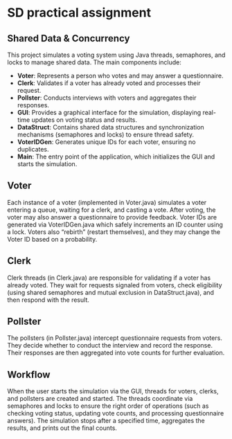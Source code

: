 # SD practical assignment

## Shared Data & Concurrency
This project simulates a voting system using Java threads, semaphores, and locks to manage shared data. The main components include:
- **Voter**: Represents a person who votes and may answer a questionnaire.
- **Clerk**: Validates if a voter has already voted and processes their request.
- **Pollster**: Conducts interviews with voters and aggregates their responses.
- **GUI**: Provides a graphical interface for the simulation, displaying real-time updates on voting status and results.
- **DataStruct**: Contains shared data structures and synchronization mechanisms (semaphores and locks) to ensure thread safety.
- **VoterIDGen**: Generates unique IDs for each voter, ensuring no duplicates.
- **Main**: The entry point of the application, which initializes the GUI and starts the simulation.

## Voter
Each instance of a voter (implemented in Voter.java) simulates a voter entering a queue, waiting for a clerk, and casting a vote. After voting, the voter may also answer a questionnaire to provide feedback. Voter IDs are generated via VoterIDGen.java which safely increments an ID counter using a lock. Voters also “rebirth” (restart themselves), and they may change the Voter ID based on a probability.

## Clerk
Clerk threads (in Clerk.java) are responsible for validating if a voter has already voted. They wait for requests signaled from voters, check eligibility (using shared semaphores and mutual exclusion in DataStruct.java), and then respond with the result.

## Pollster
The pollsters (in Pollster.java) intercept questionnaire requests from voters. They decide whether to conduct the interview and record the response. Their responses are then aggregated into vote counts for further evaluation.

## Workflow
When the user starts the simulation via the GUI, threads for voters, clerks, and pollsters are created and started. The threads coordinate via semaphores and locks to ensure the right order of operations (such as checking voting status, updating vote counts, and processing questionnaire answers). The simulation stops after a specified time, aggregates the results, and prints out the final counts.